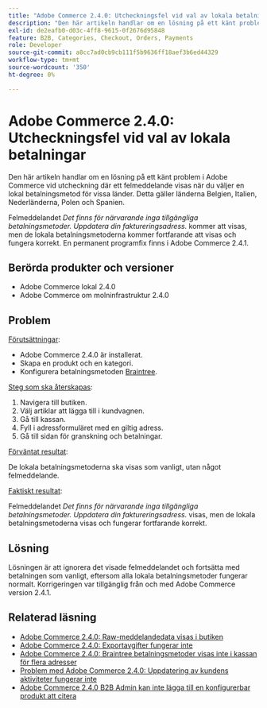 ```yaml
---
title: "Adobe Commerce 2.4.0: Utcheckningsfel vid val av lokala betalningar"
description: "Den här artikeln handlar om en lösning på ett känt problem i Adobe Commerce vid utcheckning där ett felmeddelande visas när du väljer en lokal betalningsmetod för vissa länder. Detta gäller länderna Belgien, Italien, Nederländerna, Polen och Spanien."
exl-id: de2eafb0-d03c-4ff8-9615-0f2676d95848
feature: B2B, Categories, Checkout, Orders, Payments
role: Developer
source-git-commit: a8cc7ad0cb9cb111f5b9636ff18aef3b6ed44329
workflow-type: tm+mt
source-wordcount: '350'
ht-degree: 0%

---
```


# Adobe Commerce 2.4.0: Utcheckningsfel vid val av lokala betalningar

Den här artikeln handlar om en lösning på ett känt problem i Adobe Commerce vid utcheckning där ett felmeddelande visas när du väljer en lokal betalningsmetod för vissa länder. Detta gäller länderna Belgien, Italien, Nederländerna, Polen och Spanien.

Felmeddelandet *Det finns för närvarande inga tillgängliga betalningsmetoder. Uppdatera din faktureringsadress.* kommer att visas, men de lokala betalningsmetoderna kommer fortfarande att visas och fungera korrekt. En permanent programfix finns i Adobe Commerce 2.4.1.

## Berörda produkter och versioner

* Adobe Commerce lokal 2.4.0
* Adobe Commerce om molninfrastruktur 2.4.0

## Problem

<u>Förutsättningar</u>:

* Adobe Commerce 2.4.0 är installerat.
* Skapa en produkt och en kategori.
* Konfigurera betalningsmetoden [Braintree](https://developer.adobe.com/commerce/webapi/graphql/payment-methods/braintree.html).

<u>Steg som ska återskapas</u>:

1. Navigera till butiken.
1. Välj artiklar att lägga till i kundvagnen.
1. Gå till kassan.
1. Fyll i adressformuläret med en giltig adress.
1. Gå till sidan för granskning och betalningar.

<u>Förväntat resultat</u>:

De lokala betalningsmetoderna ska visas som vanligt, utan något felmeddelande.

<u>Faktiskt resultat</u>:

Felmeddelandet *Det finns för närvarande inga tillgängliga betalningsmetoder. Uppdatera din faktureringsadress.* visas, men de lokala betalningsmetoderna visas och fungerar fortfarande korrekt.

## Lösning

Lösningen är att ignorera det visade felmeddelandet och fortsätta med betalningen som vanligt, eftersom alla lokala betalningsmetoder fungerar normalt. Korrigeringen var tillgänglig från och med Adobe Commerce version 2.4.1.

## Relaterad läsning

* [Adobe Commerce 2.4.0: Raw-meddelandedata visas i butiken](/help/troubleshooting/storefront/magento-2-4-0-issue-storefront-raw-message-data-display.md)
* [Adobe Commerce 2.4.0: Exportavgifter fungerar inte](/help/troubleshooting/miscellaneous/magento-2-4-0-known-issue-export-tax-rates-does-not-work.md)
* [Adobe Commerce 2.4.0: Braintree betalningsmetoder visas inte i kassan för flera adresser](/help/troubleshooting/payments/magento-2-4-0-braintree-not-in-multiple-addresses-checkout.md)
* [Problem med Adobe Commerce 2.4.0: Uppdatering av kundens aktiviteter fungerar inte](/help/troubleshooting/miscellaneous/magento-2-4-0-refresh-on-customer-activities-does-not-work.md)
* [Adobe Commerce 2.4.0 B2B Admin kan inte lägga till en konfigurerbar produkt att citera](/help/troubleshooting/miscellaneous/magento-2-4-0-b2b-admin-can-t-add-configurable-product-to-quote.md)
